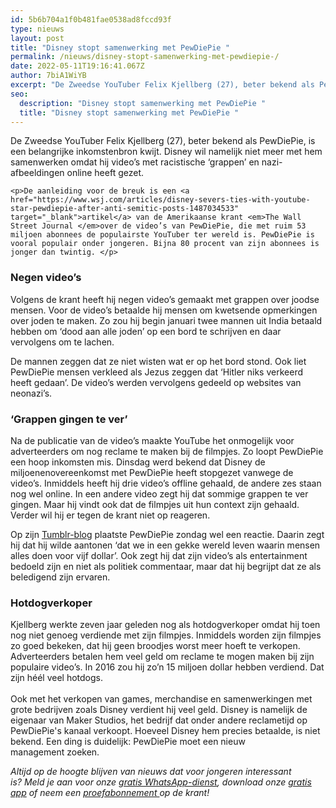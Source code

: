 ```yaml
---
id: 5b6b704a1f0b481fae0538ad8fccd93f
type: nieuws
layout: post
title: "Disney stopt samenwerking met PewDiePie "
permalink: /nieuws/disney-stopt-samenwerking-met-pewdiepie-/
date: 2022-05-11T19:16:41.067Z
author: 7biA1WiYB
excerpt: "De Zweedse YouTuber Felix Kjellberg (27), beter bekend als PewDiePie, is een belangrijke inkomstenbron kwijt. Disney wil namelijk niet meer met hem samenwerken omdat hij video’s met racistische ‘grappen’ en nazi-afbeeldingen online heeft gezet.  "
seo:
  description: "Disney stopt samenwerking met PewDiePie "
  title: "Disney stopt samenwerking met PewDiePie "
---
```

De Zweedse YouTuber Felix Kjellberg (27), beter bekend als PewDiePie, is een belangrijke inkomstenbron kwijt. Disney wil namelijk niet meer met hem samenwerken omdat hij video’s met racistische ‘grappen’ en nazi-afbeeldingen online heeft gezet.  

    <p>De aanleiding voor de breuk is een <a href="https://www.wsj.com/articles/disney-severs-ties-with-youtube-star-pewdiepie-after-anti-semitic-posts-1487034533" target="_blank">artikel</a> van de Amerikaanse krant <em>The Wall Street Journal </em>over de video’s van PewDiePie, die met ruim 53 miljoen abonnees de populairste YouTuber ter wereld is. PewDiePie is vooral populair onder jongeren. Bijna 80 procent van zijn abonnees is jonger dan twintig. </p>
<h3>Negen video’s</h3>
<p>Volgens de krant heeft hij negen video’s gemaakt met grappen over joodse mensen. Voor de video’s betaalde hij mensen om kwetsende opmerkingen over joden te maken. Zo zou hij begin januari twee mannen uit India betaald hebben om ‘dood aan alle joden’ op een bord te schrijven en daar vervolgens om te lachen. </p>
<p>De mannen zeggen dat ze niet wisten wat er op het bord stond. Ook liet PewDiePie mensen verkleed als Jezus zeggen dat ‘Hitler niks verkeerd heeft gedaan’. De video’s werden vervolgens gedeeld op websites van neonazi’s. </p>
<h3>‘Grappen gingen te ver’</h3>
<p>Na de publicatie van de video’s maakte YouTube het onmogelijk voor adverteerders om nog reclame te maken bij de filmpjes. Zo loopt PewDiePie een hoop inkomsten mis. Dinsdag werd bekend dat Disney de miljoenenovereenkomst met PewDiePie heeft stopgezet vanwege de video’s. Inmiddels heeft hij drie video’s offline gehaald, de andere zes staan nog wel online. In een andere video zegt hij dat sommige grappen te ver gingen. Maar hij vindt ook dat de filmpjes uit hun context zijn gehaald. Verder wil hij er tegen de krant niet op reageren. </p>
<p>Op zijn <a href="http://pewdie.tumblr.com/post/157160889655/just-to-clear-some-things-up" target="_blank">Tumblr-blog</a> plaatste PewDiePie zondag wel een reactie. Daarin zegt hij dat hij wilde aantonen ‘dat we in een gekke wereld leven waarin mensen alles doen voor vijf dollar’. Ook zegt hij dat zijn video’s als entertainment bedoeld zijn en niet als politiek commentaar, maar dat hij begrijpt dat ze als beledigend zijn ervaren.</p>
<h3>Hotdogverkoper </h3>
<p>Kjellberg werkte zeven jaar geleden nog als hotdogverkoper omdat hij toen nog niet genoeg verdiende met zijn filmpjes. Inmiddels worden zijn filmpjes zo goed bekeken, dat hij geen broodjes worst meer hoeft te verkopen. Adverteerders betalen hem veel geld om reclame te mogen maken bij zijn populaire video’s. In 2016 zou hij zo’n 15 miljoen dollar hebben verdiend. Dat zijn héél veel hotdogs.<br><br>Ook met het verkopen van games, merchandise en samenwerkingen met grote bedrijven zoals Disney verdient hij veel geld. Disney is namelijk de eigenaar van Maker Studios, het bedrijf dat onder andere reclametijd op PewDiePie's kanaal verkoopt. Hoeveel Disney hem precies betaalde, is niet bekend. Een ding is duidelijk: PewDiePie moet een nieuw management zoeken.</p>
<p><em>Altijd op de hoogte blijven van nieuws dat voor jongeren interessant is? Meld je aan voor onze </em><a href="https://original.sevendays.nl/whatsapp"><em>gratis WhatsApp-dienst</em></a><em>, download onze </em><a href="https://original.sevendays.nl/app"><em>gratis app</em></a><em> of neem een </em><a href="https://abonneren.sevendays.nl/abonneren/abonnementen/ae/artikel"><em>proefabonnement </em></a><em>op de krant!</em></p>  
